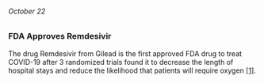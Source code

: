 ###### October 22

### FDA Approves Remdesivir

The drug Remdesivir from Gilead is the first approved FDA drug to treat COVID-19 after 3 randomized trials found it to decrease the length of hospital stays and reduce the likelihood that patients will require oxygen [[1]](https://www.ajmc.com/view/a-timeline-of-covid19-developments-in-2020). 
